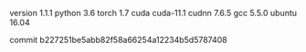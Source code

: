 version 1.1.1
python 3.6
torch 1.7
cuda cuda-11.1
cudnn 7.6.5
gcc 5.5.0
ubuntu 16.04

commit b227251be5abb82f58a66254a12234b5d5787408